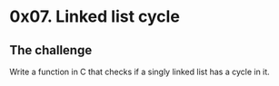 # 0x07. Linked list cycle

## The challenge
Write a function in C that checks if a singly linked list has a cycle in it.
